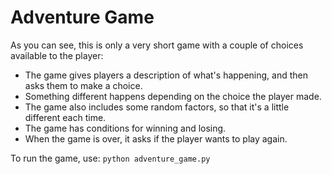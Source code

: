 # Adventure Game
As you can see, this is only a very short game with a couple of choices available to the player:

- The game gives players a description of what's happening, and then asks them to make a choice.
- Something different happens depending on the choice the player made.
- The game also includes some random factors, so that it's a little different each time.
- The game has conditions for winning and losing.
- When the game is over, it asks if the player wants to play again.

To run the game, use: `python adventure_game.py`